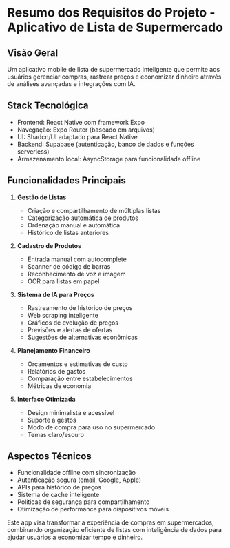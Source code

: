 # Resumo dos Requisitos do Projeto - Aplicativo de Lista de Supermercado

## Visão Geral
Um aplicativo mobile de lista de supermercado inteligente que permite aos usuários gerenciar compras, rastrear preços e economizar dinheiro através de análises avançadas e integrações com IA.

## Stack Tecnológica
- Frontend: React Native com framework Expo
- Navegação: Expo Router (baseado em arquivos)
- UI: Shadcn/UI adaptado para React Native
- Backend: Supabase (autenticação, banco de dados e funções serverless)
- Armazenamento local: AsyncStorage para funcionalidade offline

## Funcionalidades Principais
1. **Gestão de Listas**
   - Criação e compartilhamento de múltiplas listas
   - Categorização automática de produtos
   - Ordenação manual e automática
   - Histórico de listas anteriores

2. **Cadastro de Produtos**
   - Entrada manual com autocomplete
   - Scanner de código de barras
   - Reconhecimento de voz e imagem
   - OCR para listas em papel

3. **Sistema de IA para Preços**
   - Rastreamento de histórico de preços
   - Web scraping inteligente
   - Gráficos de evolução de preços
   - Previsões e alertas de ofertas
   - Sugestões de alternativas econômicas

4. **Planejamento Financeiro**
   - Orçamentos e estimativas de custo
   - Relatórios de gastos
   - Comparação entre estabelecimentos
   - Métricas de economia

5. **Interface Otimizada**
   - Design minimalista e acessível
   - Suporte a gestos
   - Modo de compra para uso no supermercado
   - Temas claro/escuro

## Aspectos Técnicos
- Funcionalidade offline com sincronização
- Autenticação segura (email, Google, Apple)
- APIs para histórico de preços
- Sistema de cache inteligente
- Políticas de segurança para compartilhamento
- Otimização de performance para dispositivos móveis

Este app visa transformar a experiência de compras em supermercados, combinando organização eficiente de listas com inteligência de dados para ajudar usuários a economizar tempo e dinheiro.